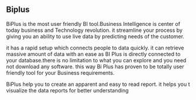 ## Biplus
BiPlus is the most user friendly BI tool.Business Intelligence is center of today business and Technology revolution. it streamline your process by giving you an ability to use live data by predicting needs of the customer.

it has a rapid setup which connects people to data quickly. it can retrieve massive amount of data with an ease as BI Plus is directly connected to your database.there is no limitation to what you can explore and you need not download any software. this way Bi Plus has proven to be totally user friendly tool for your Business requirements.

BiPlus help you to create an apparent and easy to read report. it helps you t visualize the data reports for better understanding
<!--stackedit_data:
eyJoaXN0b3J5IjpbMTI4OTcxMjkwN119
-->